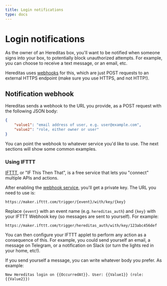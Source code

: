 ```yaml
---
title: Login notifications
type: docs
---
```


# Login notifications

As the owner of an Hereditas box, you'll want to be notified when someone signs into your box, to potentially block unauthorized attempts. For example, you can choose to receive a text message, or an email, etc.

Hereditas uses [webhooks](https://codeburst.io/what-are-webhooks-b04ec2bf9ca2) for this, which are just POST requests to an external HTTPS endpoint (make sure you use HTTPS, and not HTTP!).

## Notification webhook

Hereditas sends a webhook to the URL you provide, as a POST request with the following JSON body:

````json
{
    "value1": "email address of user, e.g. user@example.com",
    "value2": "role, either owner or user"
}
````

You can point the webhook to whatever service you'd like to use. The next sections will show some common examples.

### Using IFTTT

[IFTTT](https://ifttt.com/), or "IF This Then That", is a free service that lets you "connect" multiple APIs and actions.

After enabling the [webhook service](https://ifttt.com/maker_webhooks), you'll get a private key. The URL you need to use is:

````text
https://maker.ifttt.com/trigger/{event}/with/key/{key}
````

Replace `{event}` with an event name (e.g. `hereditas_auth`) and `{key}` with your IFTTT Webhook key (so messages are sent to yourself). For example:

````text
https://maker.ifttt.com/trigger/hereditas_auth/with/key/123abc456def
````

You can then configure your IFTTT applet to perform any action as a consequence of this. For example, you could send yourself an email, a message on Telegram, or a notification on Slack (or turn the lights red in your home, etc!).

If you send yourself a message, you can write whatever body you prefer. As example:

````text
New Hereditas login on {{OccurredAt}}. User: {{Value1}} (role: {{Value2}})
````
